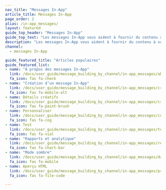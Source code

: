 ```yaml
---
nav_title: "Messages In-App"
article_title: Messages In-App
page_order: 2
alias: /in-app_messages/
layout: featured
guide_top_header: "Messages In-App"
guide_top_text: "Les messages In-App vous aident à fournir du contenu à vos utilisateurs sans les interrompre avec une notification push. Les messages In-App personnalisés et adaptés améliorent l’expérience utilisateur et aident votre public à tirer le meilleur parti de votre application. Grâce à un choix de mises en page et d’outils de personnalisation, les messages In-App supposent un engagement inédit de vos utilisateurs."
description: "Les messages In-App vous aident à fournir du contenu à vos utilisateurs sans les interrompre avec une notification push. Les messages In-App personnalisés et adaptés améliorent l’expérience utilisateur et aident votre public à tirer le meilleur parti de votre application."
channel:
  - messages In-App

guide_featured_title: "Articles populaires"
guide_featured_list:
- name: "À propos des messages In-App"
  link: /docs/user_guide/message_building_by_channel/in-app_messages/about/
  fa_icon: fas fa-check
- name: "Création d’un message In-App"
  link: /docs/user_guide/message_building_by_channel/in-app_messages/create/
  fa_icon: fas fa-mobile-alt
- name: Détails créatifs
  link: /docs/user_guide/message_building_by_channel/in-app_messages/creative_details/
  fa_icon: fas fa-paint-brush
- name: Personnaliser
  link: /docs/user_guide/message_building_by_channel/in-app_messages/customize/
  fa_icon: fas fa-cog
- name: Test
  link: /docs/user_guide/message_building_by_channel/in-app_messages/testing/
  fa_icon: fas fa-vial
- name: "Rapports et analytique"
  link: /docs/user_guide/message_building_by_channel/in-app_messages/reporting/
  fa_icon: fas fa-chart-bar
- name: "Mode sombre"
  link: /docs/user_guide/message_building_by_channel/in-app_messages/dark-mode/
  fa_icon: fas fa-mobile
- name: Aperçu HTML
  link: /docs/user_guide/message_building_by_channel/in-app_messages/preview/
  fa_icon: fas fa-file-code

---
```

<br><br>